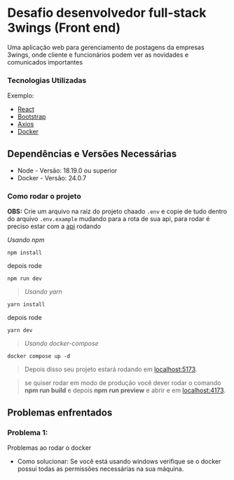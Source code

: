 # Desafio desenvolvedor full-stack 3wings (Front end)

Uma aplicação web para gerenciamento de postagens da empresas 3wings, onde cliente e funcionários podem ver as novidades e comunicados importantes

### Tecnologias Utilizadas

Exemplo:

- [React](https://react.dev/)
- [Bootstrap](https://getbootstrap.com/)
- [Axios](https://axios-http.com/docs/intro)
- [Docker](https://www.docker.com/)

## Dependências e Versões Necessárias

- Node - Versão: 18.19.0 ou superior
- Docker - Versão: 24.0.7

### Como rodar o projeto

**OBS:** Crie um arquivo na raiz do projeto chaado `.env` e copie de tudo dentro do arquivo `.env.example` mudando para a rota de sua api, para rodar é preciso estar com a [api](https://github.com/MatheusVict/3wings-full-stack-challenge) rodando

_Usando npm_

```shell
npm install
```

depois rode

```shell
npm run dev
```

> _Usando yarn_

```shell
yarn install
```

depois rode

```shell
yarn dev
```

> _Usando docker-compose_

```
docker compose up -d
```

> Depois disso seu projeto estará rodando em [localhost:5173](http://localhost:5173).

> se quiser rodar em modo de produção você dever rodar o comando **npm run build** e depois **npm run preview** e abrir e em [localhost:4173](http://localhost:4173).

## Problemas enfrentados

### Problema 1:

Problemas ao rodar o docker

- Como solucionar: Se você está usando windows verifique se o docker possui todas as permissões necessárias na sua máquina.
